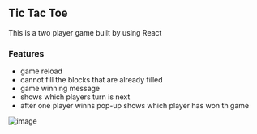 ## Tic Tac Toe ##

This is a two player game built by using React

### Features

- game reload
- cannot fill the blocks that are already filled
- game winning message
- shows which players turn is next
- after one player winns pop-up shows which player has won th game

![image](https://drive.google.com/file/d/1u2hsJNBg-rZFNgdFCBKyV530ifqY6hs8/view?usp=sharing)


